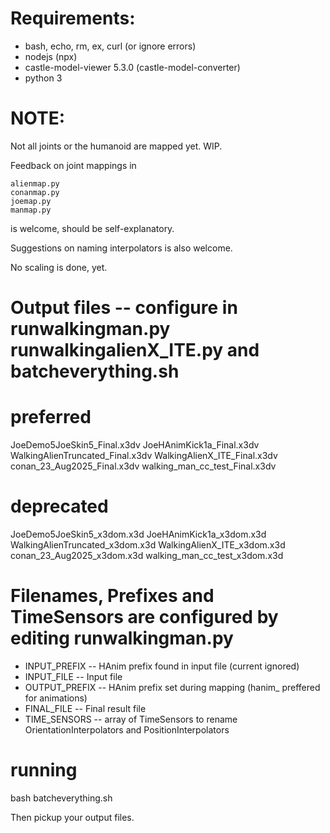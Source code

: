 # Requirements:
* bash, echo, rm, ex, curl (or ignore errors)
* nodejs (npx)
* castle-model-viewer 5.3.0 (castle-model-converter)
* python 3

# NOTE:

Not all joints or the humanoid are mapped yet.  WIP.

Feedback on joint mappings in
```
alienmap.py
conanmap.py
joemap.py
manmap.py
```
is welcome, should be self-explanatory.

Suggestions on naming interpolators is also welcome.

No scaling is done, yet.

# Output files -- configure in runwalkingman.py runwalkingalienX_ITE.py and batcheverything.sh

# preferred
JoeDemo5JoeSkin5_Final.x3dv
JoeHAnimKick1a_Final.x3dv
WalkingAlienTruncated_Final.x3dv
WalkingAlienX_ITE_Final.x3dv
conan_23_Aug2025_Final.x3dv
walking_man_cc_test_Final.x3dv

# deprecated
JoeDemo5JoeSkin5_x3dom.x3d
JoeHAnimKick1a_x3dom.x3d
WalkingAlienTruncated_x3dom.x3d
WalkingAlienX_ITE_x3dom.x3d
conan_23_Aug2025_x3dom.x3d
walking_man_cc_test_x3dom.x3d

# Filenames, Prefixes and TimeSensors are configured by editing runwalkingman.py

* INPUT_PREFIX  -- HAnim prefix found in input file (current ignored)
* INPUT_FILE    -- Input file
* OUTPUT_PREFIX -- HAnim prefix set during mapping (hanim_ preffered for animations)
* FINAL_FILE    -- Final result file
* TIME_SENSORS  -- array of TimeSensors to rename OrientationInterpolators and PositionInterpolators

# running

bash batcheverything.sh

Then pickup your output files.
